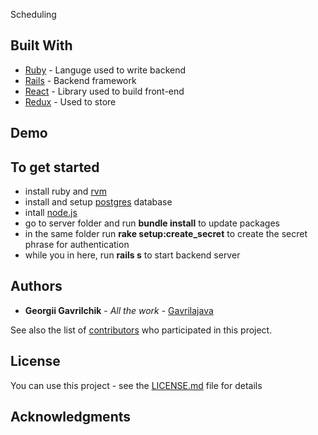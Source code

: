 Scheduling

## Built With

* [Ruby](https://www.ruby-lang.org/) - Languge used to write backend
* [Rails](https://rubyonrails.org/) - Backend framework
* [React](https://reactjs.org/) - Library used to build front-end
* [Redux](https://redux.js.org/) - Used to store

## Demo


## To get started
* install ruby and [rvm](https://rvm.io/rvm/install)
* install and setup [postgres](https://wiki.postgresql.org/wiki/Detailed_installation_guides) database 
* intall [node.js](https://nodejs.org/en/download/package-manager/)
* go to server folder and run **bundle install** to update packages
* in the same folder run **rake setup:create_secret** to create the secret phrase for authentication
* while you in here, run **rails s** to start backend server


## Authors

* **Georgii Gavrilchik** - *All the work* - [Gavrilajava](https://github.com/Gavrilajava)

See also the list of [contributors](https://github.com/Gavrilajava/mealter/graphs/contributors) who participated in this project.

## License

You can use this project  - see the [LICENSE.md](LICENSE.md) file for details

## Acknowledgments


